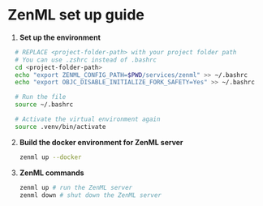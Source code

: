 # ZenML set up guide

1) **Set up the environment**
  ```bash
    # REPLACE <project-folder-path> with your project folder path
    # You can use .zshrc instead of .bashrc
    cd <project-folder-path>
    echo "export ZENML_CONFIG_PATH=$PWD/services/zenml" >> ~/.bashrc
    echo "export OBJC_DISABLE_INITIALIZE_FORK_SAFETY=Yes" >> ~/.bashrc

    # Run the file
    source ~/.bashrc

    # Activate the virtual environment again
    source .venv/bin/activate
  ```

2) **Build the docker environment for ZenML server**
    
    ```bash
    zenml up --docker
    ```

3) **ZenML commands**
    ```bash
    zenml up # run the ZenML server
    zenml down # shut down the ZenML server
    ```